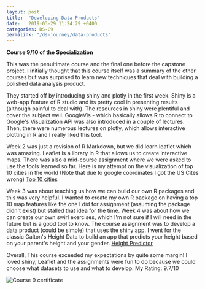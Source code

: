 ```yaml
---
layout: post
title:  "Developing Data Products"
date:   2019-03-29 11:24:29 +0400
categories: DS-C9
permalink: "/ds-journey/data-products"
---
```


**Course 9/10 of the Specialization**

This was the penultimate course and the final one before the capstone project. I initially thought that this course itself was a summary of the other courses but was surprised to learn new techniques that deal with building a polished data analysis product. 

They started off by introducing shiny and plotly in the first week. Shiny is a web-app feature of R studio and its pretty cool in presenting results (although painful to deal with). The resources in shiny were plentiful and cover the subject well. GoogleVis - which basically allows R to connect to Google's Visualization API was also introduced in a couple of lectures. Then, there were numerous lectures on plotly, which allows interactive plotting in R and I really liked this tool. 

Week 2 was just a revision of R Markdown, but we did learn leaflet which was amazing. Leaflet is a library in R that allows us to create interactive maps. There was also a mid-course assignment where we were asked to use the tools learned so far. Here is my attempt on the visualization of top 10 cities in the world (Note that due to google coordinates I got the US Cites wrong) [Top 10 cities](http://rpubs.com/Sakib678/476383)

Week 3 was about teaching us how we can build our own R packages and this was very helpful. I wanted to create my own R package on having a top 10 map features like the one I did for assignment (assuming the package didn't exist) but stalled that idea for the time. Week 4 was about how we can create our own swirl exercises, which I'm not sure if I will need in the future but is a good tool to know. The course assignment was to develop a data product (could be simple) that uses the shiny app. I went for the classic Galton's Height Data to build an app that predicts your height based on your parent's height and your gender. [Height Predictor](https://sakibshahriar95.shinyapps.io/Developing_Data_Final_Assignment/)


Overall, This course exceeded my expectations by quite some margin! I loved shiny, Leaflet and the assignments were fun to do because we could choose what datasets to use and what to develop.
My Rating: 9.7/10

![Course 9 certificate]({{site.url}}{{site.baseurl}}/images/9.png)

